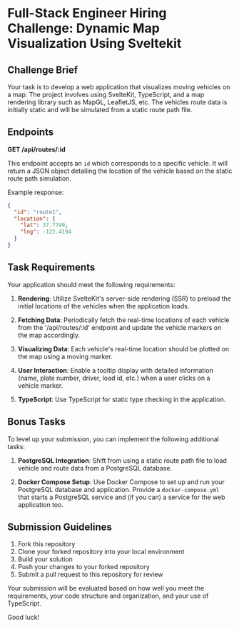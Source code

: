 # Full-Stack Engineer Hiring Challenge: Dynamic Map Visualization Using Sveltekit

## Challenge Brief

Your task is to develop a web application that visualizes moving vehicles on a map. The project involves using SvelteKit, TypeScript, and a map rendering library such as MapGL, LeafletJS, etc. The vehicles route data is initially static and will be simulated from a static route path file.

## Endpoints

**GET /api/routes/:id**

This endpoint accepts an `id` which corresponds to a specific vehicle. It will return a JSON object detailing the location of the vehicle based on the static route path simulation.

Example response:

```json
{
  "id": "route1",
  "location": {
    "lat": 37.7749, 
    "lng": -122.4194 
  }
}
```

## Task Requirements

Your application should meet the following requirements:

1. **Rendering**: Utilize SvelteKit's server-side rendering (SSR) to preload the initial locations of the vehicles when the application loads. 

2. **Fetching Data**: Periodically fetch the real-time locations of each vehicle from the '/api/routes/:id' endpoint and update the vehicle markers on the map accordingly.

3. **Visualizing Data**: Each vehicle's real-time location should be plotted on the map using a moving marker.

4. **User Interaction**: Enable a tooltip display with detailed information (name, plate number, driver, load id, etc.) when a user clicks on a vehicle marker.

5. **TypeScript**: Use TypeScript for static type checking in the application.

## Bonus Tasks

To level up your submission, you can implement the following additional tasks:

1. **PostgreSQL Integration**: Shift from using a static route path file to load vehicle and route data from a PostgreSQL database.

2. **Docker Compose Setup**: Use Docker Compose to set up and run your PostgreSQL database and application. Provide a `docker-compose.yml` that starts a PostgreSQL service and (if you can) a service for the web application too.

## Submission Guidelines

1. Fork this repository
2. Clone your forked repository into your local environment
3. Build your solution
4. Push your changes to your forked repository
5. Submit a pull request to this repository for review

Your submission will be evaluated based on how well you meet the requirements, your code structure and organization, and your use of TypeScript.

Good luck!
